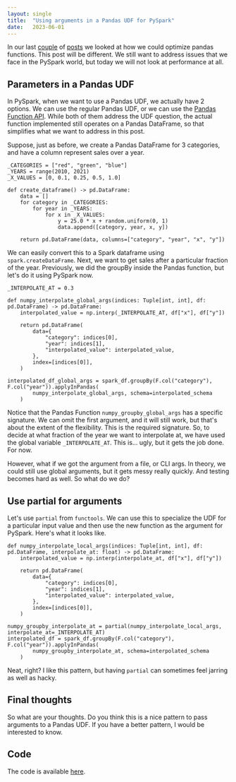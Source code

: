 ```yaml
---
layout: single
title:  "Using arguments in a Pandas UDF for PySpark"
date:   2023-06-01
---
```


In our last [couple](../blog_pandas_groupby_with_numpy/) of [posts](../blog_numba_slower_than_pandas/) 
we looked at how we could optimize pandas functions. 
This post will be different. We still want to address issues that we face in the PySpark world,
but today we will not look at performance at all. 

## Parameters in a Pandas UDF 

In PySpark, when we want to use a Pandas UDF, we actually have 2 options. 
We can use the regular Pandas UDF, or we can use the [Pandas Function API](https://docs.databricks.com/pandas/pandas-function-apis.html). 
While both of them address the UDF question, the actual function implemented still operates on a Pandas DataFrame,
so that simplifies what we want to address in this post. 

Suppose, just as before, we create a Pandas DataFrame for 3 categories, and have a column represent sales
over a year. 

```
_CATEGORIES = ["red", "green", "blue"]
_YEARS = range(2010, 2021)
_X_VALUES = [0, 0.1, 0.25, 0.5, 1.0]

def create_dataframe() -> pd.DataFrame:
    data = []
    for category in _CATEGORIES:
        for year in _YEARS:
            for x in _X_VALUES:
                y = 25.0 * x + random.uniform(0, 1)
                data.append([category, year, x, y])

    return pd.DataFrame(data, columns=["category", "year", "x", "y"])
```

We can easily convert this to a Spark dataframe using `spark.createDataFrame`. 
Next, we want to get sales after a particular fraction of the year. 
Previously, we did the groupBy inside the Pandas function, but let's do it using PySpark now. 

```
_INTERPOLATE_AT = 0.3

def numpy_interpolate_global_args(indices: Tuple[int, int], df: pd.DataFrame) -> pd.DataFrame:
    interpolated_value = np.interp(_INTERPOLATE_AT, df["x"], df["y"])

    return pd.DataFrame(
        data={
            "category": indices[0],
            "year": indices[1],
            "interpolated_value": interpolated_value,
        },
        index=[indices[0]],
    )

interpolated_df_global_args = spark_df.groupBy(F.col("category"), F.col("year")).applyInPandas(
        numpy_interpolate_global_args, schema=interpolated_schema
    )
```

Notice that the Pandas Function `numpy_groupby_global_args` has a specific signature.
We can omit the first argument, and it will still work, but that's about the extent of the flexibility.
This is the required signature. So, to decide at what fraction of the year we want to interpolate at, 
we have used the global variable `_INTERPOLATE_AT`. This is... ugly, but it gets the job done. For now. 

However, what if we got the argument from a file, or CLI args. In theory, we could still use global arguments, 
but it gets messy really quickly. And testing becomes hard as well. So what do we do? 

## Use partial for arguments 

Let's use `partial` from `functools`. We can use this to specialize the UDF for a particular input value
and then use the new function as the argument for PySpark. Here's what it looks like.  

```
def numpy_interpolate_local_args(indices: Tuple[int, int], df: pd.DataFrame, interpolate_at: float) -> pd.DataFrame:
    interpolated_value = np.interp(interpolate_at, df["x"], df["y"])

    return pd.DataFrame(
        data={
            "category": indices[0],
            "year": indices[1],
            "interpolated_value": interpolated_value,
        },
        index=[indices[0]],
    )

numpy_groupby_interpolate_at = partial(numpy_interpolate_local_args, interpolate_at=_INTERPOLATE_AT)
interpolated_df = spark_df.groupBy(F.col("category"), F.col("year")).applyInPandas(
        numpy_groupby_interpolate_at, schema=interpolated_schema
    )
```

Neat, right? I like this pattern, but having `partial` can sometimes feel jarring as well as hacky. 


## Final thoughts

So what are your thoughts. Do you think this is a nice pattern to pass arguments to a Pandas UDF. 
If you have a better pattern, I would be interested to know. 
  
## Code

The code is available 
[here](https://github.com/vikramsg/blog_code/blob/main/spark_arguments/spark_args.py). 

